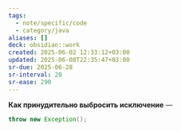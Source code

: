 ```yaml
---
tags:
  - note/specific/code
  - category/java
aliases: []
deck: obsidian::work
created: 2025-06-02 12:33:12+03:00
updated: 2025-06-08T22:35:47+03:00
sr-due: 2025-06-28
sr-interval: 20
sr-ease: 290
---
```


**Как принудительно выбросить исключение**
—
```java
throw new Exception();
```
